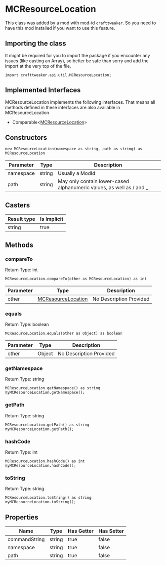 # MCResourceLocation

This class was added by a mod with mod-id `crafttweaker`. So you need to have this mod installed if you want to use this feature.

## Importing the class

It might be required for you to import the package if you encounter any issues (like casting an Array), so better be safe than sorry and add the import at the very top of the file.
```zenscript
import crafttweaker.api.util.MCResourceLocation;
```


## Implemented Interfaces
MCResourceLocation implements the following interfaces. That means all methods defined in these interfaces are also available in MCResourceLocation

- Comparable&lt;[MCResourceLocation](/vanilla/api/util/MCResourceLocation)&gt;
## Constructors


```zenscript
new MCResourceLocation(namespace as string, path as string) as MCResourceLocation
```
| Parameter | Type | Description |
|-----------|------|-------------|
| namespace | string | Usually a ModId |
| path | string | May only contain lower-cased alphanumeric values, as well as / and _ |

## Casters

| Result type | Is Implicit |
|-------------|-------------|
| string | true |

## Methods

### compareTo

Return Type: int

```zenscript
MCResourceLocation.compareTo(other as MCResourceLocation) as int
```
| Parameter | Type | Description |
|-----------|------|-------------|
| other | [MCResourceLocation](/vanilla/api/util/MCResourceLocation) | No Description Provided |
### equals

Return Type: boolean

```zenscript
MCResourceLocation.equals(other as Object) as boolean
```
| Parameter | Type | Description |
|-----------|------|-------------|
| other | Object | No Description Provided |
### getNamespace

Return Type: string

```zenscript
MCResourceLocation.getNamespace() as string
myMCResourceLocation.getNamespace();
```
### getPath

Return Type: string

```zenscript
MCResourceLocation.getPath() as string
myMCResourceLocation.getPath();
```
### hashCode

Return Type: int

```zenscript
MCResourceLocation.hashCode() as int
myMCResourceLocation.hashCode();
```
### toString

Return Type: string

```zenscript
MCResourceLocation.toString() as string
myMCResourceLocation.toString();
```

## Properties

| Name | Type | Has Getter | Has Setter |
|------|------|------------|------------|
| commandString | string | true | false |
| namespace | string | true | false |
| path | string | true | false |

